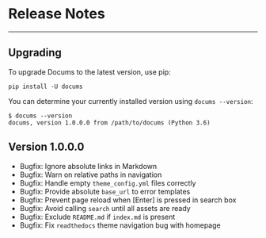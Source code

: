 # Release Notes

---

## Upgrading

To upgrade Docums to the latest version, use pip:

    pip install -U docums

You can determine your currently installed version using `docums --version`:

    $ docums --version
    docums, version 1.0.0.0 from /path/to/docums (Python 3.6)

## Version 1.0.0.0

* Bugfix: Ignore absolute links in Markdown
* Bugfix: Warn on relative paths in navigation
* Bugfix: Handle empty `theme_config.yml` files correctly
* Bugfix: Provide absolute `base_url` to error templates
* Bugfix: Prevent page reload when [Enter] is pressed in search box
* Bugfix: Avoid calling `search` until all assets are ready
* Bugfix: Exclude `README.md` if `index.md` is present
* Bugfix: Fix `readthedocs` theme navigation bug with homepage
